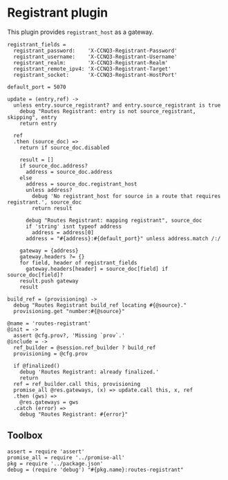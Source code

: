 Registrant plugin
=================

This plugin provides `registrant_host` as a gateway.

    registrant_fields =
      registrant_password:    'X-CCNQ3-Registrant-Password'
      registrant_username:    'X-CCNQ3-Registrant-Username'
      registrant_realm:       'X-CCNQ3-Registrant-Realm'
      registrant_remote_ipv4: 'X-CCNQ3-Registrant-Target'
      registrant_socket:      'X-CCNQ3-Registrant-HostPort'

    default_port = 5070

    update = (entry,ref) ->
      unless entry.source_registrant? and entry.source_registrant is true
        debug "Routes Registrant: entry is not source_registrant, skipping", entry
        return entry

      ref
      .then (source_doc) =>
        return if source_doc.disabled

        result = []
        if source_doc.address?
          address = source_doc.address
        else
          address = source_doc.registrant_host
          unless address?
            debug 'No registrant_host for source in a route that requires registrant.', source_doc
            return result

          debug "Routes Registrant: mapping registrant", source_doc
          if 'string' isnt typeof address
            address = address[0]
          address = "#{address}:#{default_port}" unless address.match /:/

        gateway = {address}
        gateway.headers ?= {}
        for field, header of registrant_fields
          gateway.headers[header] = source_doc[field] if source_doc[field]?
        result.push gateway
        result

    build_ref = (provisioning) ->
      debug "Routes Registrant build_ref locating #{@source}."
      provisioning.get "number:#{@source}"

    @name = 'routes-registrant'
    @init = ->
      assert @cfg.prov?, 'Missing `prov`.'
    @include = ->
      ref_builder = @session.ref_builder ? build_ref
      provisioning = @cfg.prov

      if @finalized()
        debug 'Routes Registrant: already finalized.'
        return
      ref = ref_builder.call this, provisioning
      promise_all @res.gateways, (x) => update.call this, x, ref
      .then (gws) =>
        @res.gateways = gws
      .catch (error) =>
        debug "Routes Registrant: #{error}"

Toolbox
-------

    assert = require 'assert'
    promise_all = require '../promise-all'
    pkg = require '../package.json'
    debug = (require 'debug') "#{pkg.name}:routes-registrant"
